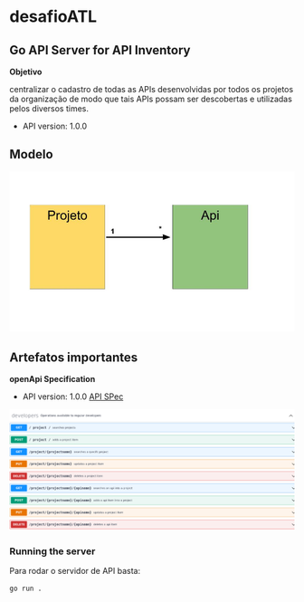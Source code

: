 # desafioATL

## Go API Server for API Inventory

**Objetivo**

centralizar o cadastro de todas as APIs
desenvolvidas por todos os projetos da organização de modo que tais APIs possam ser
descobertas e utilizadas pelos diversos times.

- API version: 1.0.0

## Modelo
![This is the model](./figs/Model.jpg)



## Artefatos importantes
**openApi Specification**

- API version: 1.0.0
[API SPec](./api/swagger.yalm)

![This is the model](./figs/API_doc.png)










### Running the server
Para rodar o servidor de API basta:

```
go run .
```

